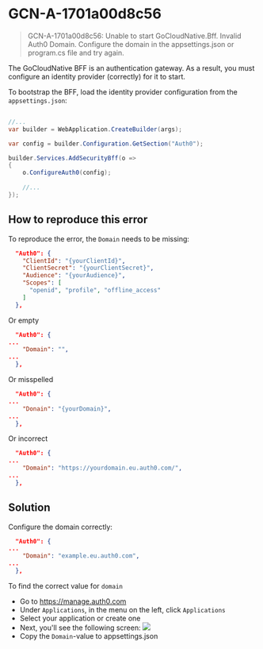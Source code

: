 # GCN-A-1701a00d8c56

> GCN-A-1701a00d8c56: Unable to start GoCloudNative.Bff. Invalid Auth0 Domain. Configure the domain in the appsettings.json or program.cs file and try again.

The GoCloudNative BFF is an authentication gateway. As a result, you must configure an identity provider (correctly) for it to start.

To bootstrap the BFF, load the identity provider configuration from the `appsettings.json`:

```csharp

//...
var builder = WebApplication.CreateBuilder(args);

var config = builder.Configuration.GetSection("Auth0");

builder.Services.AddSecurityBff(o =>
{
    o.ConfigureAuth0(config);
    
    //...
});
```

## How to reproduce this error

To reproduce the error, the `Domain` needs to be missing:

```json
  "Auth0": {
    "ClientId": "{yourClientId}",
    "ClientSecret": "{yourClientSecret}",
    "Audience": "{yourAudience}",
    "Scopes": [
      "openid", "profile", "offline_access"
    ]
  },
```

Or empty

```json
  "Auth0": {
...
    "Domain": "",
...
  },
```

Or misspelled

```json
  "Auth0": {
...
    "Donain": "{yourDomain}",
...
  },
```

Or incorrect

```json
  "Auth0": {
...
    "Domain": "https://yourdomain.eu.auth0.com/",
...
  },
```

## Solution

Configure the domain correctly:

```json
  "Auth0": {
...
    "Domain": "example.eu.auth0.com",
...
  },
```

To find the correct value for `domain`

- Go to https://manage.auth0.com
- Under `Applications`, in the menu on the left, click `Applications`
- Select your application or create one
- Next, you'll see the following screen: ![](https://raw.githubusercontent.com/thecloudnativewebapp/GoCloudNative.Bff/main/docs/gocloudnative.org/content/integration-manuals/quickstarts/auth0/clientid-secret.png)
- Copy the `Domain`-value to appsettings.json